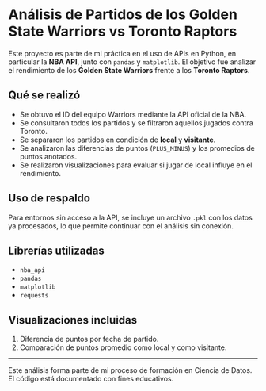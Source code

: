# Análisis de Partidos de los Golden State Warriors vs Toronto Raptors

Este proyecto es parte de mi práctica en el uso de APIs en Python, en particular la **NBA API**, junto con `pandas` y `matplotlib`. El objetivo fue analizar el rendimiento de los **Golden State Warriors** frente a los **Toronto Raptors**.

## Qué se realizó

- Se obtuvo el ID del equipo Warriors mediante la API oficial de la NBA.
- Se consultaron todos los partidos y se filtraron aquellos jugados contra Toronto.
- Se separaron los partidos en condición de **local** y **visitante**.
- Se analizaron las diferencias de puntos (`PLUS_MINUS`) y los promedios de puntos anotados.
- Se realizaron visualizaciones para evaluar si jugar de local influye en el rendimiento.

## Uso de respaldo

Para entornos sin acceso a la API, se incluye un archivo `.pkl` con los datos ya procesados, lo que permite continuar con el análisis sin conexión.

## Librerías utilizadas

- `nba_api`
- `pandas`
- `matplotlib`
- `requests`

## Visualizaciones incluidas

1. Diferencia de puntos por fecha de partido.
2. Comparación de puntos promedio como local y como visitante.

---

Este análisis forma parte de mi proceso de formación en Ciencia de Datos. El código está documentado con fines educativos.



